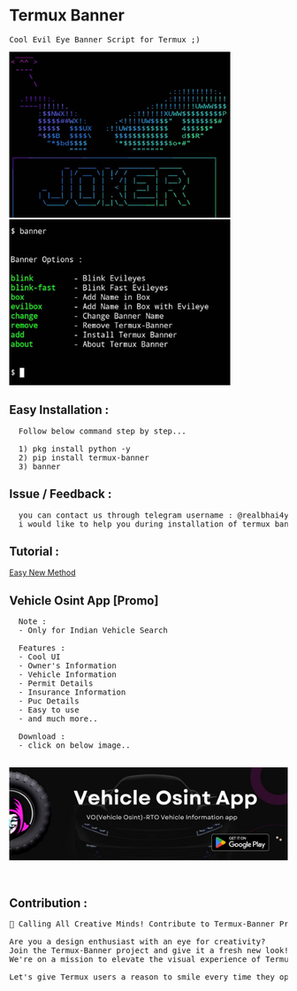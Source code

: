 # Termux Banner
<pre>Cool Evil Eye Banner Script for Termux ;)</pre>


<p float="center">
  <img src="https://raw.githubusercontent.com/Bhai4You/bhai4you/master/msg5780888591-38934.jpg" width="400" height="300" />
  <img src="https://raw.githubusercontent.com/Bhai4You/bhai4you/master/msg5780888591-38935.jpg" width="400" height="300" /> 
</p>

## Easy Installation :

<pre>
  Follow below command step by step...
  
  1) pkg install python -y
  2) pip install termux-banner
  3) banner
</pre>

## Issue / Feedback :

<pre>
  you can contact us through telegram username : @realbhai4you
  i would like to help you during installation of termux banner ;)
</pre>


## Tutorial :
<p>
  <a href="https://bhai4you.blogspot.com/2021/12/evileye2.html">Easy New Method</a>
  </p>


## Vehicle Osint App [Promo]

<pre>
  Note :
  - Only for Indian Vehicle Search
  
  Features :
  - Cool UI
  - Owner's Information
  - Vehicle Information
  - Permit Details
  - Insurance Information
  - Puc Details
  - Easy to use
  - and much more..

  Download :
  - click on below image..

  <center><a href="https://play.google.com/store/apps/details?id=com.jivani.vehicleosint"><img src="https://raw.githubusercontent.com/Bhai4You/bhai4you/master/Vehicle%20Osint%20App.png" alt="Vehicle Osint" width="800" ></a></center>
  
</pre>



## Contribution :
<pre>
🎨 Calling All Creative Minds! Contribute to Termux-Banner Project
  
Are you a design enthusiast with an eye for creativity? 
Join the Termux-Banner project and give it a fresh new look! 
We're on a mission to elevate the visual experience of Termux users, and we need your expertise.

Let's give Termux users a reason to smile every time they open the terminal. 
</pre>
